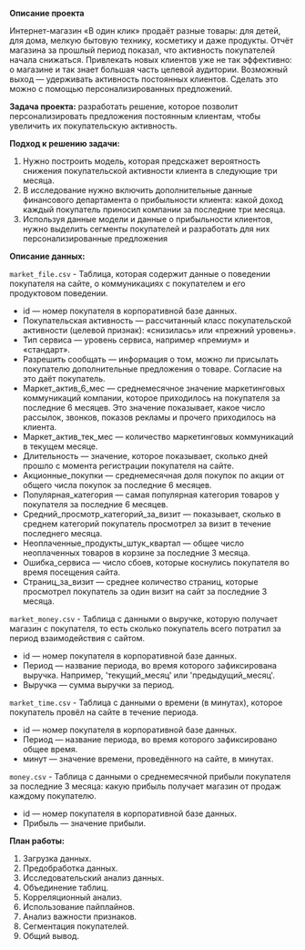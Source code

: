 **Описание проекта**

Интернет-магазин «В один клик» продаёт разные товары: для детей, для дома, мелкую бытовую технику, косметику и даже продукты. Отчёт магазина за прошлый период показал, что активность покупателей начала снижаться. Привлекать новых клиентов уже не так эффективно: о магазине и так знает большая часть целевой аудитории. Возможный выход — удерживать активность постоянных клиентов. Сделать это можно с помощью персонализированных предложений.

**Задача проекта:** разработать решение, которое позволит персонализировать предложения постоянным клиентам, чтобы увеличить их покупательскую активность.

**Подход к решению задачи:**
1. Нужно построить модель, которая предскажет вероятность снижения покупательской активности клиента в следующие три месяца.
2. В исследование нужно включить дополнительные данные финансового департамента о прибыльности клиента: какой доход каждый покупатель приносил компании за последние три месяца.
3. Используя данные модели и данные о прибыльности клиентов, нужно выделить сегменты покупателей и разработать для них персонализированные предложения

**Описание данных:**

`market_file.csv` - Таблица, которая содержит данные о поведении покупателя на сайте, о коммуникациях с покупателем и его продуктовом поведении.

* id — номер покупателя в корпоративной базе данных.
* Покупательская активность — рассчитанный класс покупательской активности (целевой признак): «снизилась» или «прежний уровень».
* Тип сервиса — уровень сервиса, например «премиум» и «стандарт».
* Разрешить сообщать — информация о том, можно ли присылать покупателю дополнительные предложения о товаре. Согласие на это даёт покупатель.
* Маркет_актив_6_мес — среднемесячное значение маркетинговых коммуникаций компании, которое приходилось на покупателя за последние 6 месяцев. Это значение показывает, какое число рассылок, звонков, показов рекламы и прочего приходилось на клиента.
* Маркет_актив_тек_мес — количество маркетинговых коммуникаций в текущем месяце.
* Длительность — значение, которое показывает, сколько дней прошло с момента регистрации покупателя на сайте.
* Акционные_покупки — среднемесячная доля покупок по акции от общего числа покупок за последние 6 месяцев.
* Популярная_категория — самая популярная категория товаров у покупателя за последние 6 месяцев.
* Средний_просмотр_категорий_за_визит — показывает, сколько в среднем категорий покупатель просмотрел за визит в течение последнего месяца.
* Неоплаченные_продукты_штук_квартал — общее число неоплаченных товаров в корзине за последние 3 месяца.
* Ошибка_сервиса — число сбоев, которые коснулись покупателя во время посещения сайта.
* Страниц_за_визит — среднее количество страниц, которые просмотрел покупатель за один визит на сайт за последние 3 месяца.

`market_money.csv` - Таблица с данными о выручке, которую получает магазин с покупателя, то есть сколько покупатель всего потратил за период взаимодействия с сайтом.

* id — номер покупателя в корпоративной базе данных.
* Период — название периода, во время которого зафиксирована выручка. Например, 'текущий_месяц' или 'предыдущий_месяц'.
* Выручка — сумма выручки за период.

`market_time.csv` - Таблица с данными о времени (в минутах), которое покупатель провёл на сайте в течение периода.

* id — номер покупателя в корпоративной базе данных.
* Период — название периода, во время которого зафиксировано общее время.
* минут — значение времени, проведённого на сайте, в минутах.

`money.csv` - Таблица с данными о среднемесячной прибыли покупателя за последние 3 месяца: какую прибыль получает магазин от продаж каждому покупателю.

* id — номер покупателя в корпоративной базе данных.
* Прибыль — значение прибыли.

**План работы:**
1. Загрузка данных.
2. Предобработка данных.
3. Исследовательский анализ данных.
4. Объединение таблиц.
5. Корреляционный анализ.
6. Использование пайплайнов.
7. Анализ важности признаков.
8. Сегментация покупателей.
9. Общий вывод.
